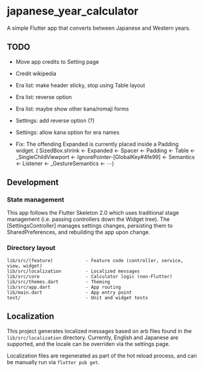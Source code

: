 # japanese_year_calculator

A simple Flutter app that converts between Japanese and Western years.

## TODO

- Move app credits to Setting page
- Credit wikipedia
- Era list: make header sticky, stop using Table layout
- Era list: reverse option
- Era list: maybe show other kana/romaji forms
- Settings: add reverse option (?)
- Settings: allow kana option for era names

- Fix: The offending Expanded is currently placed inside a Padding widget.
  ( SizedBox.shrink ← Expanded ← Spacer ← Padding ← Table ← \_SingleChildViewport ← IgnorePointer-[GlobalKey#4fe99] ← Semantics ← Listener ← \_GestureSemantics ← ⋯)

## Development

### State management

This app follows the Flutter Skeleton 2.0 which uses traditional
stage management (i.e. passing controllers down the Widget tree).
The [SettingsController] manages settings changes, persisting them
to SharedPreferences, and rebuilding the app upon change.

### Directory layout

```
lib/src/(feature)            - Feature code (controller, service, view, widget)
lib/src/localization         - Localized messages
lib/src/core                 - Calculator logic (non-Flutter)
lib/src/themes.dart          - Theming
lib/src/app.dart             - App routing
lib/main.dart                - App entry point
test/                        - Unit and widget tests
```

## Localization

This project generates localized messages based on arb files found in
the `lib/src/localization` directory. Currently, English and Japanese
are supported, and the locale can be overriden via the settings page.

Localization files are regenerated as part of the hot reload process,
and can be manually run via `flutter pub get`.
